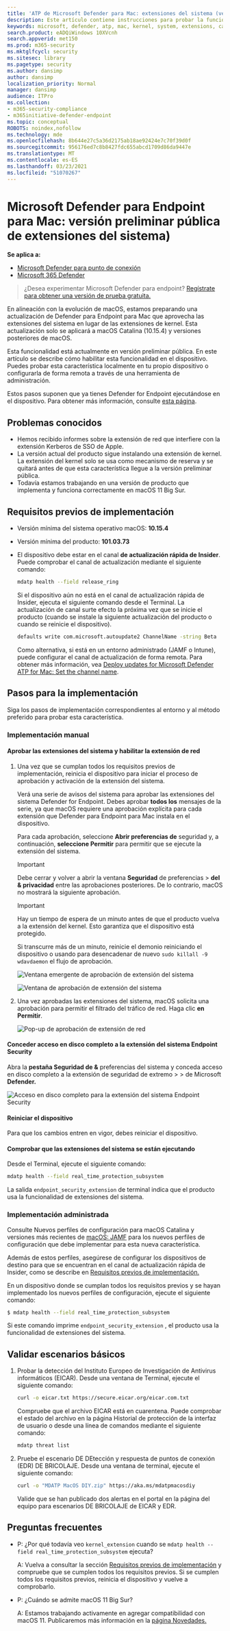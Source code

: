```yaml
---
title: 'ATP de Microsoft Defender para Mac: extensiones del sistema (versión preliminar)'
description: Este artículo contiene instrucciones para probar la funcionalidad de extensiones del sistema de ATP de Microsoft Defender para Mac. Esta funcionalidad está actualmente en versión preliminar pública.
keywords: microsoft, defender, atp, mac, kernel, system, extensions, catalina
search.product: eADQiWindows 10XVcnh
search.appverid: met150
ms.prod: m365-security
ms.mktglfcycl: security
ms.sitesec: library
ms.pagetype: security
ms.author: dansimp
author: dansimp
localization_priority: Normal
manager: dansimp
audience: ITPro
ms.collection:
- m365-security-compliance
- m365initiative-defender-endpoint
ms.topic: conceptual
ROBOTS: noindex,nofollow
ms.technology: mde
ms.openlocfilehash: 8b644e27c5a36d2175ab18ae92424e7c70f39d0f
ms.sourcegitcommit: 956176ed7c8b8427fdc655abcd1709d86da9447e
ms.translationtype: MT
ms.contentlocale: es-ES
ms.lasthandoff: 03/23/2021
ms.locfileid: "51070267"
---
```

# <a name="microsoft-defender-for-endpoint-for-mac---system-extensions-public-preview"></a>Microsoft Defender para Endpoint para Mac: versión preliminar pública de extensiones del sistema)

**Se aplica a:**
- [Microsoft Defender para punto de conexión](https://go.microsoft.com/fwlink/p/?linkid=2146631)
- [Microsoft 365 Defender](https://go.microsoft.com/fwlink/?linkid=2118804)

> ¿Desea experimentar Microsoft Defender para endpoint? [Regístrate para obtener una versión de prueba gratuita.](https://www.microsoft.com/microsoft-365/windows/microsoft-defender-atp?ocid=docs-wdatp-exposedapis-abovefoldlink)

En alineación con la evolución de macOS, estamos preparando una actualización de Defender para Endpoint para Mac que aprovecha las extensiones del sistema en lugar de las extensiones de kernel. Esta actualización solo se aplicará a macOS Catalina (10.15.4) y versiones posteriores de macOS.

Esta funcionalidad está actualmente en versión preliminar pública. En este artículo se describe cómo habilitar esta funcionalidad en el dispositivo. Puedes probar esta característica localmente en tu propio dispositivo o configurarla de forma remota a través de una herramienta de administración.

Estos pasos suponen que ya tienes Defender for Endpoint ejecutándose en el dispositivo. Para obtener más información, consulte [esta página](microsoft-defender-endpoint-mac.md).

## <a name="known-issues"></a>Problemas conocidos

- Hemos recibido informes sobre la extensión de red que interfiere con la extensión Kerberos de SSO de Apple.
- La versión actual del producto sigue instalando una extensión de kernel. La extensión del kernel solo se usa como mecanismo de reserva y se quitará antes de que esta característica llegue a la versión preliminar pública.
- Todavía estamos trabajando en una versión de producto que implementa y funciona correctamente en macOS 11 Big Sur.

## <a name="deployment-prerequisites"></a>Requisitos previos de implementación

- Versión mínima del sistema operativo macOS: **10.15.4**
- Versión mínima del producto: **101.03.73**
- El dispositivo debe estar en el canal **de actualización rápida de Insider**. Puede comprobar el canal de actualización mediante el siguiente comando:

  ```bash
  mdatp health --field release_ring
  ```

  Si el dispositivo aún no está en el canal de actualización rápida de Insider, ejecuta el siguiente comando desde el Terminal. La actualización de canal surte efecto la próxima vez que se inicie el producto (cuando se instale la siguiente actualización del producto o cuando se reinicie el dispositivo).

  ```bash
  defaults write com.microsoft.autoupdate2 ChannelName -string Beta
  ```

  Como alternativa, si está en un entorno administrado (JAMF o Intune), puede configurar el canal de actualización de forma remota. Para obtener más información, vea [Deploy updates for Microsoft Defender ATP for Mac: Set the channel name](mac-updates.md#set-the-channel-name).

## <a name="deployment-steps"></a>Pasos para la implementación

Siga los pasos de implementación correspondientes al entorno y al método preferido para probar esta característica.

### <a name="manual-deployment"></a>Implementación manual

#### <a name="approve-the-system-extensions-and-enable-the-network-extension"></a>Aprobar las extensiones del sistema y habilitar la extensión de red

1. Una vez que se cumplan todos los requisitos previos de implementación, reinicia el dispositivo para iniciar el proceso de aprobación y activación de la extensión del sistema.

   Verá una serie de avisos del sistema para aprobar las extensiones del sistema Defender for Endpoint. Debes aprobar **todos los** mensajes de la serie, ya que macOS requiere una aprobación explícita para cada extensión que Defender para Endpoint para Mac instala en el dispositivo.
   
   Para cada aprobación, seleccione **Abrir preferencias de** seguridad y, a continuación, **seleccione Permitir** para permitir que se ejecute la extensión del sistema.

   > [!IMPORTANT]
   > Debe cerrar y volver a abrir la ventana **Seguridad** de preferencias  >  **del & privacidad** entre las aprobaciones posteriores. De lo contrario, macOS no mostrará la siguiente aprobación.

   > [!IMPORTANT]
   > Hay un tiempo de espera de un minuto antes de que el producto vuelva a la extensión del kernel. Esto garantiza que el dispositivo está protegido.
   >
   > Si transcurre más de un minuto, reinicie el demonio reiniciando el dispositivo o usando para desencadenar de nuevo `sudo killall -9 wdavdaemon` el flujo de aprobación.

   ![Ventana emergente de aprobación de extensión del sistema](images/mac-system-extension-approval.png)

   ![Ventana de aprobación de extensión del sistema](images/mac-system-extension-pref.png)

1. Una vez aprobadas las extensiones del sistema, macOS solicita una aprobación para permitir el filtrado del tráfico de red. Haga clic **en Permitir**.

   ![Pop-up de aprobación de extensión de red](images/mac-system-extension-filter.png)

#### <a name="grant-full-disk-access-to-the-endpoint-security-system-extension"></a>Conceder acceso en disco completo a la extensión del sistema Endpoint Security

Abra la **pestaña Seguridad de &** preferencias del sistema y conceda acceso en disco completo a la extensión de seguridad de extremo  >    >   de Microsoft **Defender.** 

![Acceso en disco completo para la extensión del sistema Endpoint Security](images/mac-system-extension-fda.png)

#### <a name="reboot-your-device"></a>Reiniciar el dispositivo

Para que los cambios entren en vigor, debes reiniciar el dispositivo.

#### <a name="verify-that-the-system-extensions-are-running"></a>Comprobar que las extensiones del sistema se están ejecutando

Desde el Terminal, ejecute el siguiente comando:

```bash
mdatp health --field real_time_protection_subsystem
```

La salida `endpoint_security_extension` de terminal indica que el producto usa la funcionalidad de extensiones del sistema.

### <a name="managed-deployment"></a>Implementación administrada

Consulte Nuevos perfiles de configuración para macOS Catalina y versiones más recientes de [macOS: JAMF](mac-sysext-policies.md#jamf) para los nuevos perfiles de configuración que debe implementar para esta nueva característica.

Además de estos perfiles, asegúrese de configurar los dispositivos de destino para que se encuentran en el canal de actualización rápida de Insider, como se describe en [Requisitos previos de implementación.](#deployment-prerequisites)

En un dispositivo donde se cumplan todos los requisitos previos y se hayan implementado los nuevos perfiles de configuración, ejecute el siguiente comando:

```bash
$ mdatp health --field real_time_protection_subsystem
```

Si este comando imprime `endpoint_security_extension` , el producto usa la funcionalidad de extensiones del sistema.

## <a name="validate-basic-scenarios"></a>Validar escenarios básicos

1. Probar la detección del Instituto Europeo de Investigación de Antivirus informáticos (EICAR). Desde una ventana de Terminal, ejecute el siguiente comando:

   ```bash
   curl -o eicar.txt https://secure.eicar.org/eicar.com.txt
   ```

   Compruebe que el archivo EICAR está en cuarentena. Puede comprobar el estado del archivo en la página Historial de protección de la interfaz de usuario o desde una línea de comandos mediante el siguiente comando:

    ```bash
    mdatp threat list
    ```

2. Pruebe el escenario DE DEtección y respuesta de puntos de conexión (EDR) DE BRICOLAJE. Desde una ventana de terminal, ejecute el siguiente comando:

   ```bash
   curl -o "MDATP MacOS DIY.zip" https://aka.ms/mdatpmacosdiy
   ```

   Valide que se han publicado dos alertas en el portal en la página del equipo para escenarios DE BRICOLAJE de EICAR y EDR.

## <a name="frequently-asked-questions"></a>Preguntas frecuentes

- P: ¿Por qué todavía veo `kernel_extension` cuando se `mdatp health --field real_time_protection_subsystem` ejecuta?

    A: Vuelva a consultar la sección [Requisitos previos de implementación](#deployment-prerequisites) y compruebe que se cumplen todos los requisitos previos. Si se cumplen todos los requisitos previos, reinicia el dispositivo y vuelve a comprobarlo.

- P: ¿Cuándo se admite macOS 11 Big Sur?

    A: Estamos trabajando activamente en agregar compatibilidad con macOS 11. Publicaremos más información en la [página Novedades.](mac-whatsnew.md)
